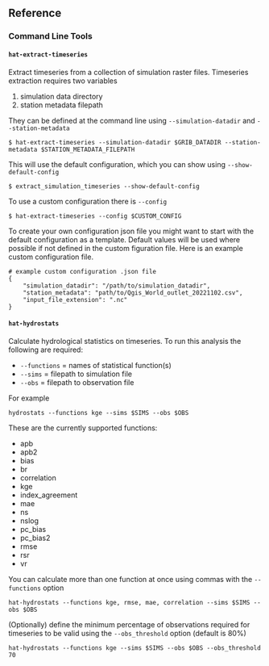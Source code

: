 ## Reference

### Command Line Tools

#### `hat-extract-timeseries`

Extract timeseries from a collection of simulation raster files. Timeseries extraction requires two variables

1. simulation data directory
2. station metadata filepath

They can be defined at the command line using `--simulation-datadir` and `--station-metadata`

    $ hat-extract-timeseries --simulation-datadir $GRIB_DATADIR --station-metadata $STATION_METADATA_FILEPATH

This will use the default configuration, which you can show using `--show-default-config`

    $ extract_simulation_timeseries --show-default-config

To use a custom configuration there is `--config`

    $ hat-extract-timeseries --config $CUSTOM_CONFIG

To create your own configuration json file you might want to start with the default configuration as a template. Default values will be used where possible if not defined in the custom figuration file. Here is an example custom configuration file.

    # example custom configuration .json file
    {
        "simulation_datadir": "/path/to/simulation_datadir",
        "station_metadata": "path/to/Qgis_World_outlet_20221102.csv",
        "input_file_extension": ".nc"
    }

#### `hat-hydrostats`

Calculate hydrological statistics on timeseries. To run this analysis the following are required:

- `--functions` = names of statistical function(s)
- `--sims` = filepath to simulation file
- `--obs` = filepath to observation file

For example

`hydrostats --functions kge --sims $SIMS --obs $OBS`

These are the currently supported functions:

- apb
- apb2
- bias
- br
- correlation
- kge
- index_agreement
- mae
- ns
- nslog
- pc_bias
- pc_bias2
- rmse
- rsr
- vr

You can calculate more than one function at once using commas with the `--functions` option

`hat-hydrostats --functions kge, rmse, mae, correlation --sims $SIMS --obs $OBS`

(Optionally) define the minimum percentage of observations required for timeseries to be valid using the `--obs_threshold` option (default is 80%)

`hat-hydrostats --functions kge --sims $SIMS --obs $OBS --obs_threshold 70`
